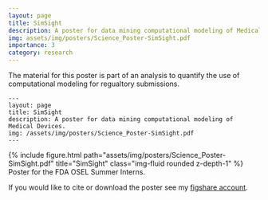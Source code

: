 ```yaml
---
layout: page
title: SimSight
description: A poster for data mining computational modeling of Medical Devices. 
img: assets/img/posters/Science_Poster-SimSight.pdf
importance: 3
category: research
---
```


The material for this poster is part of an analysis to quantify the use of computational modeling for regualtory submissions. 

    ---
    layout: page
    title: SimSight
    description: A poster for data mining computational modeling of Medical Devices.
    img: /assets/img/posters/Science_Poster-SimSight.pdf
    ---

<div class="row">
    <div class="col-sm mt-3 mt-md-0">
        {% include figure.html path="assets/img/posters/Science_Poster-SimSight.pdf" title="SimSight" class="img-fluid rounded z-depth-1" %}
    </div>
</div>
<div class="caption">
    Poster for the FDA OSEL Summer Interns. 
</div>

If you would like to cite or download the poster see my <a href="https://figshare.com/articles/poster/SimSight_Data_Mining_to_Determine_the_Role_of_Computational_Modeling_and_Simulation_in_Regulatory_Decisions_for_Marketed_Medical_Devices/9741413">figshare account</a>. 


